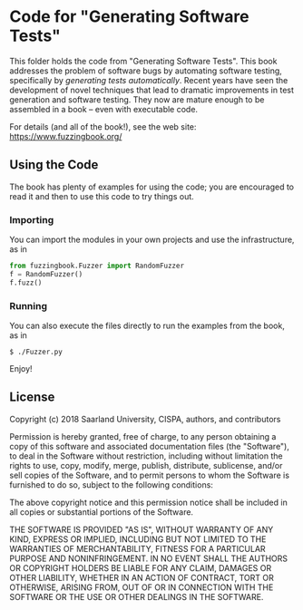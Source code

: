 # Code for "Generating Software Tests"

This folder holds the code from "Generating Software Tests".  This book addresses the problem of software bugs by automating software testing, specifically by _generating tests automatically_. Recent years have seen the development of novel techniques that lead to dramatic improvements in test generation and software testing. They now are mature enough to be assembled in a book – even with executable code.

For details (and all of the book!), see the web site: https://www.fuzzingbook.org/


## Using the Code

The book has plenty of examples for using the code; you are encouraged to read it and then to use this code to try things out.

### Importing

You can import the modules in your own projects and use the infrastructure, as in

```python
from fuzzingbook.Fuzzer import RandomFuzzer
f = RandomFuzzer()
f.fuzz()
```

### Running
	
You can also execute the files directly to run the examples from the book, as in

```shell
$ ./Fuzzer.py
```

Enjoy!	


## License

Copyright (c) 2018 Saarland University, CISPA, authors, and contributors

Permission is hereby granted, free of charge, to any person obtaining a copy of this software and associated documentation files (the "Software"), to deal in the Software without restriction, including without limitation the rights to use, copy, modify, merge, publish, distribute, sublicense, and/or sell copies of the Software, and to permit persons to whom the Software is furnished to do so, subject to the following conditions:

The above copyright notice and this permission notice shall be included in all copies or substantial portions of the Software.

THE SOFTWARE IS PROVIDED "AS IS", WITHOUT WARRANTY OF ANY KIND, EXPRESS OR IMPLIED, INCLUDING BUT NOT LIMITED TO THE WARRANTIES OF MERCHANTABILITY, FITNESS FOR A PARTICULAR PURPOSE AND NONINFRINGEMENT. IN NO EVENT SHALL THE AUTHORS OR COPYRIGHT HOLDERS BE LIABLE FOR ANY CLAIM, DAMAGES OR OTHER LIABILITY, WHETHER IN AN ACTION OF CONTRACT, TORT OR OTHERWISE, ARISING FROM, OUT OF OR IN CONNECTION WITH THE SOFTWARE OR THE USE OR OTHER DEALINGS IN THE SOFTWARE.
